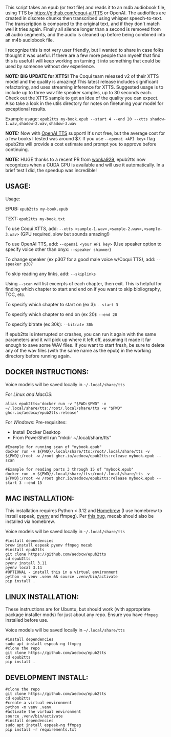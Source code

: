 This script takes an epub (or text file) and reads it to an m4b audiobook file, using TTS by https://github.com/coqui-ai/TTS or OpenAI. The audiofiles are created in discrete chunks then transcribed using whisper speech-to-text. The transcription is compared to the original text, and if they don't match well it tries again. Finally all silence longer than a second is removed from all audio segments, and the audio is cleaned up before being combined into an m4b audiobook file.

I recognize this is not very user friendly, but I wanted to share in case folks thought it was useful. If there are a few more people than myself that find this is useful I will keep working on turning it into something that could be used by someone without dev experience.

**NOTE: BIG UPDATE for XTTS!** The Coqui team released v2 of their XTTS model and the quality is amazing! This latest release includes significant refactoring, and uses streaming inference for XTTS. Suggested usage is to include up to three wav file speaker samples, up to 30 seconds each. Check out the XTTS sample to get an idea of the quality you can expect. Also take a look in the utils directory for notes on finetuning your model for exceptional results.

Example usage: `epub2tts my-book.epub --start 4 --end 20 --xtts shadow-1.wav,shadow-2.wav,shadow-3.wav`

**NOTE:** Now with [OpenAI TTS](https://platform.openai.com/docs/guides/text-to-speech) support! It's not free, but the average cost for a few books I tested was around $7. If you use `--openai <API key>` flag epub2tts will provide a cost estimate and prompt you to approve before continuing.

**NOTE:** HUGE thanks to a recent PR from [wonka929](https://github.com/wonka929), epub2tts now recognizes when a CUDA GPU is available and will use it automatically. In a brief test I did, the speedup was incredible!

## USAGE:
Usage: 

  EPUB: `epub2tts my-book.epub`

  TEXT: `epub2tts my-book.txt`

To use Coqui XTTS, add: `--xtts <sample-1.wav>,<sample-2.wav>,<sample-3.wav>` (GPU required, slow but sounds amazing!)

To use OpenAI TTS, add: `--openai <your API key>` (Use speaker option to specify voice other than onyx: `--speaker shimmer`)

To change speaker (ex p307 for a good male voice w/Coqui TTS), add: `--speaker p307`

To skip reading any links, add: `--skiplinks`

Using `--scan` will list excerpts of each chapter, then exit. This is helpful for finding which chapter to start and end on if you want to skip bibliography, TOC, etc.

To specify which chapter to start on (ex 3): `--start 3`

To specify which chapter to end on (ex 20): `--end 20`

To specify bitrate (ex 30k): `--bitrate 30k`

If epub2tts is interrupted or crashes, you can run it again with the same parameters and it will pick up where it left off, assuming it made it far enough to save some WAV files. If you want to start fresh, be sure to delete any of the wav files (with the same name as the epub) in the working directory before running again.

## DOCKER INSTRUCTIONS:
Voice models will be saved locally in `~/.local/share/tts`

For *Linux and MacOS*:
```
alias epub2tts='docker run -v "$PWD:$PWD" -v ~/.local/share/tts:/root/.local/share/tts -w "$PWD" ghcr.io/aedocw/epub2tts:release'
```

For *Windows*:
Pre-requisites:
* Install Docker Desktop
* From PowerShell run "mkdir ~/.local/share/tts"

```
#Example for running scan of "mybook.epub"
docker run -v ${PWD}/.local/share/tts:/root/.local/share/tts -v ${PWD}:/root -w /root ghcr.io/aedocw/epub2tts:release mybook.epub --scan

#Example for reading parts 3 through 15 of "mybook.epub"
docker run -v ${PWD}/.local/share/tts:/root/.local/share/tts -v ${PWD}:/root -w /root ghcr.io/aedocw/epub2tts:release mybook.epub --start 3 --end 15
```

## MAC INSTALLATION:
This installation requires Python < 3.12 and [Homebrew](https://brew.sh/) (I use homebrew to install espeak, [pyenv](https://stackoverflow.com/questions/36968425/how-can-i-install-multiple-versions-of-python-on-latest-os-x-and-use-them-in-par) and ffmpeg). Per [this bug](https://github.com/coqui-ai/TTS/issues/2052), mecab should also be installed via homebrew.

Voice models will be saved locally in `~/.local/share/tts`
```
#install dependencies
brew install espeak pyenv ffmpeg mecab
#install epub2tts
git clone https://github.com/aedocw/epub2tts
cd epub2tts
pyenv install 3.11
pyenv local 3.11
#OPTIONAL - install this in a virtual environment
python -m venv .venv && source .venv/bin/activate
pip install .
```

## LINUX INSTALLATION:

These instructions are for Ubuntu, but should work (with appropriate package installer mods) for just about any repo. Ensure you have `ffmpeg` installed before use.

Voice models will be saved locally in `~/.local/share/tts`

```
#install dependencies
sudo apt install espeak-ng ffmpeg
#clone the repo
git clone https://github.com/aedocw/epub2tts
cd epub2tts
pip install .
```

## DEVELOPMENT INSTALL:

```
#clone the repo
git clone https://github.com/aedocw/epub2tts
cd epub2tts
#create a virtual environment
python -m venv .venv
#activate the virtual environment
source .venv/bin/activate
#install dependencies
sudo apt install espeak-ng ffmpeg
pip install -r requirements.txt
```

